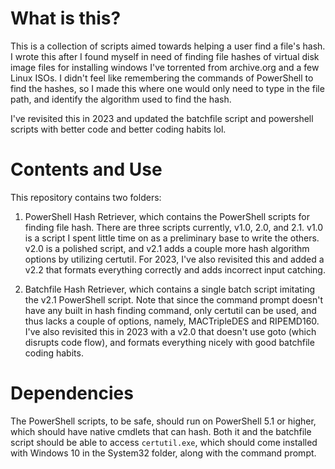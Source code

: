# What is this?
This is a collection of scripts aimed towards helping a user find a file's hash. I wrote this after I found myself in need of finding file hashes of virtual disk image files for installing windows I've torrented from archive.org and a few Linux ISOs. I didn't feel like remembering the commands of PowerShell to find the hashes, so I made this where one would only need to type in the file path, and identify the algorithm used to find the hash.

I've revisited this in 2023 and updated the batchfile script and powershell scripts with better code and better coding habits lol.

# Contents and Use
This repository contains two folders:

1) PowerShell Hash Retriever, which contains the PowerShell scripts for finding file hash. There are three scripts currently, v1.0, 2.0, and 2.1. v1.0 is a script I spent little time on as a preliminary base to write the others. v2.0 is a polished script, and v2.1 adds a couple more hash algorithm options by utilizing certutil. For 2023, I've also revisited this and added a v2.2 that formats everything correctly and adds incorrect input catching.

2) Batchfile Hash Retriever, which contains a single batch script imitating the v2.1 PowerShell script. Note that since the command prompt doesn't have any built in hash finding command, only certutil can be used, and thus lacks a couple of options, namely, MACTripleDES and RIPEMD160. I've also revisited this in 2023 with a v2.0 that doesn't use goto (which disrupts code flow), and formats everything nicely with good batchfile coding habits.

# Dependencies
The PowerShell scripts, to be safe, should run on PowerShell 5.1 or higher, which should have native cmdlets that can hash. Both it and the batchfile script should be able to access `certutil.exe`, which should come installed with Windows 10 in the System32 folder, along with the command prompt.
